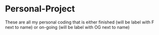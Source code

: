 # Personal-Project
These are all my personal coding that is either finished (will be label with F next to name) or on-going (will be label with OG next to name)
